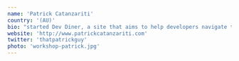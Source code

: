 ```yaml
---
name: 'Patrick Catanzariti'
country: '(AU)'
bio: "started Dev Diner, a site that aims to help developers navigate the world of emerging tech. He spends his days building demos with VR, AR, the Internet of Things and AI. Lots of abbreviations really. "
website: 'http://www.patrickcatanzariti.com'
twitter: 'thatpatrickguy'
photo: 'workshop-patrick.jpg'
---
```

